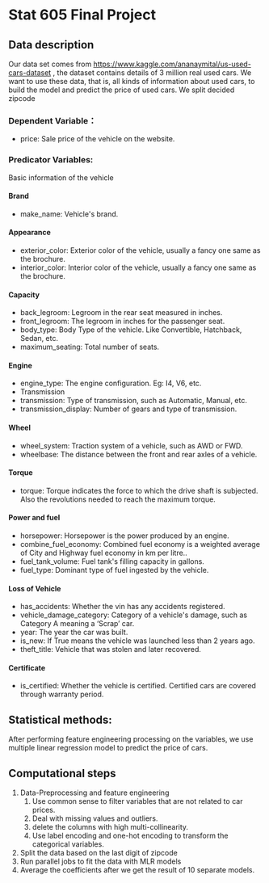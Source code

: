 # Stat 605 Final Project

## Data description
Our data set comes from https://www.kaggle.com/ananaymital/us-used-cars-dataset , the dataset contains details of 3 million real used cars. We want to use these data, that is, all kinds of information about used cars, to build the model and predict the price of used cars. We split decided zipcode

### Dependent Variable：
- price: Sale price of the vehicle on the website.
### Predicator Variables:
Basic information of the vehicle
#### Brand
- make_name: Vehicle's brand.
#### Appearance
- exterior_color: Exterior color of the vehicle, usually a fancy one same as the brochure.
- interior_color: Interior color of the vehicle, usually a fancy one same as the brochure.
#### Capacity
- back_legroom: Legroom in the rear seat measured in inches.
- front_legroom: The legroom in inches for the passenger seat.
- body_type: Body Type of the vehicle. Like Convertible, Hatchback, Sedan, etc.
- maximum_seating: Total number of seats.
#### Engine
- engine_type: The engine configuration. Eg: I4, V6, etc.
- Transmission
- transmission: Type of transmission, such as Automatic, Manual, etc.
- transmission_display: Number of gears and type of transmission.
#### Wheel
- wheel_system: Traction system of a vehicle, such as AWD or FWD.
- wheelbase: The distance between the front and rear axles of a vehicle.
#### Torque
- torque: Torque indicates the force to which the drive shaft is subjected. Also the revolutions needed to reach the maximum torque.
#### Power and fuel
- horsepower: Horsepower is the power produced by an engine.
- combine_fuel_economy: Combined fuel economy is a weighted average of City and Highway fuel economy in km per litre..
- fuel_tank_volume: Fuel tank's filling capacity in gallons.
- fuel_type: Dominant type of fuel ingested by the vehicle.
#### Loss of Vehicle
- has_accidents: Whether the vin has any accidents registered.
- vehicle_damage_category: Category of a vehicle's damage, such as Category A meaning a ‘Scrap’ car.
- year: The year the car was built.
- is_new: If True means the vehicle was launched less than 2 years ago.
- theft_title: Vehicle that was stolen and later recovered.
#### Certificate
- is_certified: Whether the vehicle is certified. Certified cars are covered through warranty period.

## Statistical methods:
After performing feature engineering processing on the variables, we use multiple linear regression model to predict the price of cars.

## Computational steps
1. Data-Preprocessing and feature engineering
    1. Use common sense to filter variables that are not related to car prices. 
    2. Deal with missing values and outliers.
    3. delete the columns with high multi-collinearity.
    4. Use label encoding and one-hot encoding to transform the categorical variables.
2. Split the data based on the last digit of zipcode
3. Run parallel jobs to fit the data with MLR models
4. Average the coefficients after we get the result of 10 separate models.
